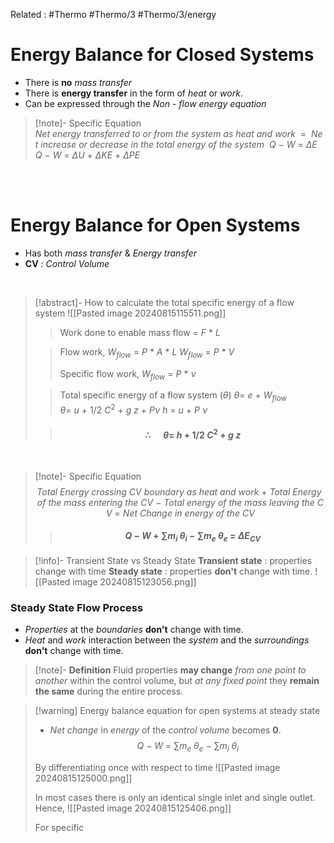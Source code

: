 Related : #Thermo #Thermo/3 #Thermo/3/energy

# Energy Balance for Closed Systems
- There is **no** *mass transfer*
- There is **energy transfer** in the form of *heat* or *work*.
- Can be expressed through the *Non - flow energy equation*

>[!note]- Specific Equation
>${Net\ energy\ transferred\ to\ or\ from\ the\ system\ as\ heat\ and\ work\ }\ =\  {\ Net\ increase\ or\ decrease\ in\ the\ total\ energy\ of\ the\ system\ }$
>$Q\ -\ W\ =\ \Delta E$
>$Q\ -\ W\ =\ \Delta U\ +\ \Delta KE\ +\ \Delta PE$

<br>
<br>

# Energy Balance for Open Systems
- Has both *mass transfer* & *Energy transfer*
- **CV** : *Control Volume*

<br>

>[!abstract]- How to calculate the total specific energy of a flow system
>![[Pasted image 20240815115511.png]]
>> Work done to enable mass flow $=\ F\ *\ L$
>
>> Flow work,
>>  $W_{flow}\ =\ P\ *\ A\ *\ L$
>> $W_{flow}\ =\ P\ *\ V$
>> 
>> Specific flow work, 
>> $W_{flow}\ =\ P\ *\ \nu$
>
>>Total specific energy of a flow system ($\theta$)
>>$\theta =\ e\ +\ W_{flow}$
>>$\theta =\ u\ +\ 1/2\ C^2\ +\ g\ z\ +\ P \nu$
>>$h\ =\ u\ +\ P\ \nu$
>
>>#### $$\therefore \ \ \ \ \ \ \theta =\ h\ +\ 1/2\ C^2\ +\ g\ z$$

<br>

>[!note]- Specific Equation
>$$Total\ Energy\ crossing\ CV\ boundary\ as\ heat\ and\ work\ +\ Total\ Energy\ of\ the\ mass\ entering\ the\ CV\ -\ Total\ energy\ of\ the\ mass\ leaving\ the\ CV\ =\ Net\ Change\ in\ energy\ of\ the\ CV$$
>
>>#### $$Q\ -\ W\ +\ \sum {m_i\ \theta_i}\ -\ \sum {m_e\ \theta_e}\ =\ \Delta E_{CV}$$

>[!info]- Transient State vs Steady State
**Transient state** : properties change with time
**Steady state** : properties **don't** change with time.
>![[Pasted image 20240815123056.png]]

### Steady State Flow Process
- *Properties* at the *boundaries* **don't** change with time.
- *Heat* and *work* interaction between the *system* and the *surroundings* **don't** change with time.

>[!note]- **Definition**
>Fluid properties **may change** *from one point to another* within the control volume, but *at any fixed point* they **remain the same** during the entire process.

>[!warning]  Energy balance equation for open systems at steady state
>- *Net change* in *energy* of the *control volume* becomes **0**.
> $$Q\ -\ W\ =\ \sum {m_e\ \theta_e}\ -\ \sum {m_i\ \theta_i}$$
> 
> By differentiating once with respect to time
> ![[Pasted image 20240815125000.png]]
> 
> In most cases there is only an identical single inlet and single outlet.
> Hence,
>  ![[Pasted image 20240815125406.png]]
> 
> For specific 



